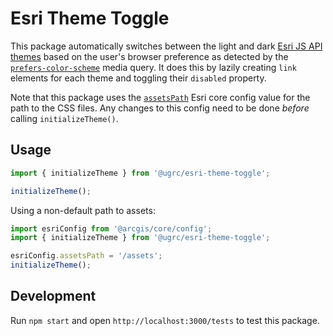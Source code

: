 # Esri Theme Toggle

This package automatically switches between the light and dark [Esri JS API themes](https://developers.arcgis.com/javascript/latest/styling/#styling-the-js-api) based on the user's browser preference as detected by the [`prefers-color-scheme`](https://developer.mozilla.org/en-US/docs/Web/CSS/@media/prefers-color-scheme) media query. It does this by lazily creating `link` elements for each theme and toggling their `disabled` property.

Note that this package uses the [`assetsPath`](https://developers.arcgis.com/javascript/latest/api-reference/esri-config.html#assetsPath) Esri core config value for the path to the CSS files. Any changes to this config need to be done _before_ calling `initializeTheme()`.

## Usage

```js
import { initializeTheme } from '@ugrc/esri-theme-toggle';

initializeTheme();
```

Using a non-default path to assets:

```js
import esriConfig from '@arcgis/core/config';
import { initializeTheme } from '@ugrc/esri-theme-toggle';

esriConfig.assetsPath = '/assets';
initializeTheme();
```

## Development

Run `npm start` and open `http://localhost:3000/tests` to test this package.
